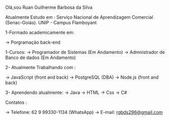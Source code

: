Olá,sou Ruan Guilherme Barbosa da Silva

Atualmente Estudo em : Serviço Nacional de Aprendizagem Comercial (Senac-Goiás). UNIP - Campus Flamboyant

  1-Formado academicamente em:
  
  -> Porgramação  back-end 

  1-Cursos:
  -> Programador de Sistemas (Em Andamento)
   -> Admnistrador de Banco de dados (Em Andamento)

  2- Atualmente Trabalhando com :
  
  -> JavaScript (front and back)
  -> PostgreSQL (DBA)
  -> Node.js (front and back)

  3- Aprendendo atualmente: 
  -> Java
  -> HTML
  -> Css
  -> C#
  
 Contatos :

  -> Telefone: 62 9 99330-1134 (WhatsApp)
  -> E-mail: rgbds296@gmail.com
